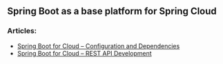 
## Spring Boot as a base platform for Spring Cloud


### Articles:
- [Spring Boot for Cloud – Configuration and Dependencies](https://codingstrain.com/spring-boot-for-cloud-configuration-dependencies/)
- [Spring Boot for Cloud – REST API Development](https://codingstrain.com/spring-boot-for-cloud-rest-api-development/)
